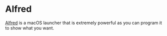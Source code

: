 
# Alfred

[Alfred][1] is a macOS launcher that is extremely powerful as you can program it to show what you want.





[1]:	https://www.alfredapp.com/
